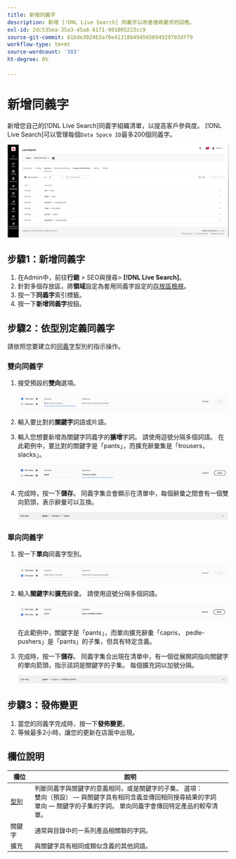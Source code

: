 ```yaml
---
title: 新增同義字
description: 新增 [!DNL Live Search] 同義字以改善搜尋要求的回應。
exl-id: 2dc535ea-35a3-45a8-8171-901005223cc9
source-git-commit: 81bde302463a70e41318b494565694929703dff9
workflow-type: tm+mt
source-wordcount: '383'
ht-degree: 0%

---
```


# 新增同義字

新增您自己的[!DNL Live Search]同義字組織清單，以提高客戶參與度。 [!DNL Live Search]可以管理每個`Data Space ID`最多200個同義字。

![[!DNL Live Search]同義字](assets/synonym-workspace.png)

## 步驟1：新增同義字

1. 在Admin中，前往&#x200B;**行銷** > SEO與搜尋> **[!DNL Live Search]**。
1. 針對多個存放區，將&#x200B;**領域**&#x200B;設定為套用同義字設定的[存放區檢視](https://experienceleague.adobe.com/docs/commerce-admin/start/setup/websites-stores-views.html?lang=zh-Hant#scope-settings)。
1. 按一下&#x200B;**同義字**&#x200B;索引標籤。
1. 按一下&#x200B;**新增同義字**&#x200B;按鈕。

## 步驟2：依型別定義同義字

請依照您要建立的[同義字](synonyms-type.md)型別的指示操作。

### 雙向同義字

1. 接受預設的&#x200B;**雙向**&#x200B;選項。

   ![新增雙向同義字](assets/synonym-add-two-way.png)

1. 輸入要比對的&#x200B;**關鍵字**&#x200B;詞語或片語。
1. 輸入您想要新增為關鍵字同義字的&#x200B;**擴增**&#x200B;字詞。 請使用逗號分隔多個詞語。
在此範例中，要比對的關鍵字是「pants」，而擴充辭彙集是「trousers， slacks」。

   ![雙向同義字範例](assets/synonym-add-two-way-example.png)

1. 完成時，按一下&#x200B;**儲存**。
同義字集合會顯示在清單中，每個辭彙之間會有一個雙向箭頭，表示辭彙可以互換。

   ![雙向同義字](assets/synonym-two-way.png)

### 單向同義字

1. 按一下&#x200B;**單向**&#x200B;同義字型別。

   ![新增單向同義字](assets/synonym-add-one-way.png)

1. 輸入&#x200B;**關鍵字**&#x200B;和&#x200B;**擴充**&#x200B;辭彙。 請使用逗號分隔多個詞語。

   ![單向同義字範例](assets/synonym-add-one-way-example.png)

   在此範例中，關鍵字是「pants」，而單向擴充辭彙「capris， pedle-pushers」是「pants」的子集，但具有特定含義。

1. 完成時，按一下&#x200B;**儲存**。
同義字集合出現在清單中，有一個從展開詞指向關鍵字的單向箭頭，指示該詞是關鍵字的子集。 每個擴充詞以加號分隔。

   ![單向同義字](assets/synonym-one-way.png)

## 步驟3：發佈變更

1. 當您的同義字完成時，按一下&#x200B;**發佈變更**。
1. 等候最多2小時，讓您的更新在店面中出現。

## 欄位說明

| 欄位 | 說明 |
|--- |--- |
| [型別](synonyms.md) | 判斷同義字與關鍵字的意義相同，或是關鍵字的子集。 選項：<br />雙向（預設） — 與關鍵字具有相同含義並傳回相同搜尋結果的字詞<br />單向 — 關鍵字的子集的字詞。 單向同義字會傳回特定產品的較窄清單。 |
| 關鍵字 | 通常與目錄中的一系列產品相關聯的字詞。 |
| 擴充 | 與關鍵字具有相同或類似含義的其他詞語。 |
